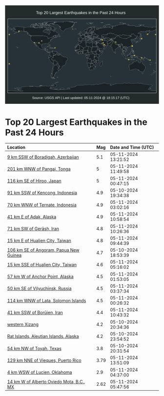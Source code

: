 ![Map](./map.png)

# Top 20 Largest Earthquakes in the Past 24 Hours

| Location | Mag | Date and Time (UTC) |
|:---|:---|:---|
| [9 km SSW of Boradigah, Azerbaijan](https://earthquake.usgs.gov/earthquakes/eventpage/us6000mxyc) | 5.1 | 05-11-2024 13:21:52 |
| [201 km WNW of Pangai, Tonga](https://earthquake.usgs.gov/earthquakes/eventpage/us6000mxy4) | 5 | 05-11-2024 11:49:58 |
| [116 km SE of Hiroo, Japan](https://earthquake.usgs.gov/earthquakes/eventpage/us6000mxw5) | 5 | 05-11-2024 00:47:15 |
| [91 km SSW of Kencong, Indonesia](https://earthquake.usgs.gov/earthquakes/eventpage/us6000mxu2) | 4.9 | 05-10-2024 19:34:38 |
| [70 km WNW of Ternate, Indonesia](https://earthquake.usgs.gov/earthquakes/eventpage/us6000mxwu) | 4.9 | 05-11-2024 03:02:16 |
| [41 km E of Adak, Alaska](https://earthquake.usgs.gov/earthquakes/eventpage/us6000mxy1) | 4.9 | 05-11-2024 10:58:54 |
| [71 km SW of Gerāsh, Iran](https://earthquake.usgs.gov/earthquakes/eventpage/us6000mxxx) | 4.8 | 05-11-2024 10:26:36 |
| [15 km E of Hualien City, Taiwan](https://earthquake.usgs.gov/earthquakes/eventpage/us6000mxxt) | 4.8 | 05-11-2024 09:44:39 |
| [106 km SE of Angoram, Papua New Guinea](https://earthquake.usgs.gov/earthquakes/eventpage/us6000mxtw) | 4.7 | 05-10-2024 18:53:39 |
| [15 km SSE of Hualien City, Taiwan](https://earthquake.usgs.gov/earthquakes/eventpage/us6000mxx5) | 4.6 | 05-11-2024 05:16:02 |
| [57 km W of Anchor Point, Alaska](https://earthquake.usgs.gov/earthquakes/eventpage/ak02462bum3w) | 4.5 | 05-11-2024 01:53:05 |
| [50 km SE of Vilyuchinsk, Russia](https://earthquake.usgs.gov/earthquakes/eventpage/us6000mxwx) | 4.5 | 05-11-2024 03:37:34 |
| [114 km WNW of Lata, Solomon Islands](https://earthquake.usgs.gov/earthquakes/eventpage/us6000mxv9) | 4.5 | 05-11-2024 00:26:32 |
| [41 km SSW of Borūjen, Iran](https://earthquake.usgs.gov/earthquakes/eventpage/us6000mxxz) | 4.4 | 05-11-2024 10:43:32 |
| [western Xizang](https://earthquake.usgs.gov/earthquakes/eventpage/us6000mxui) | 4.2 | 05-10-2024 20:34:36 |
| [Rat Islands, Aleutian Islands, Alaska](https://earthquake.usgs.gov/earthquakes/eventpage/us6000mxv1) | 4.2 | 05-10-2024 23:54:52 |
| [54 km NW of Toyah, Texas](https://earthquake.usgs.gov/earthquakes/eventpage/tx2024jfca) | 3.8 | 05-10-2024 20:31:54 |
| [129 km NNE of Vieques, Puerto Rico](https://earthquake.usgs.gov/earthquakes/eventpage/pr2024132000) | 3.79 | 05-11-2024 13:51:09 |
| [4 km WSW of Lucien, Oklahoma](https://earthquake.usgs.gov/earthquakes/eventpage/us6000mxx2) | 2.9 | 05-11-2024 04:37:00 |
| [14 km W of Alberto Oviedo Mota, B.C., MX](https://earthquake.usgs.gov/earthquakes/eventpage/ci40745224) | 2.62 | 05-11-2024 05:47:56 |
